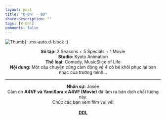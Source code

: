 ```yaml
---
layout: post
title: "K-On! - BD"
share-description: ""
tags: [K-On!]
comments: false
---
```


![Thumb](https://tpn-team.github.io/assets/img/K-ON!_thumb.jpg){: .mx-auto.d-block :}
<center>
<b>Số tập:</b> 2 Seasons + 5 Specials + 1 Movie<br>
<b>Studio:</b> Kyoto Animation <br>
<b>Thể loại:</b> Comedy, MusicSlice of Life <br>
<b>Nội dung:</b> Một câu chuyện cũng cảm động về 4 cô bé khôi phục lại ban nhạc của trường mình…
 <br>

<hr>

<b>Nhân sự:</b> Josée <br>
Cảm ơn <b>A4VF và YamiSora x A4VF (Movie)</b> đã làm ra bản dịch chất lượng này. <br>
Chúc các bạn xem film vui vẻ!<br><br>
<b><a href="https://github.com/TPN-Team/TPN-Team-DDL/blob/master/K-On!.md">DDL</a></b> <br>
</center>
<!-- excerpt-end -->